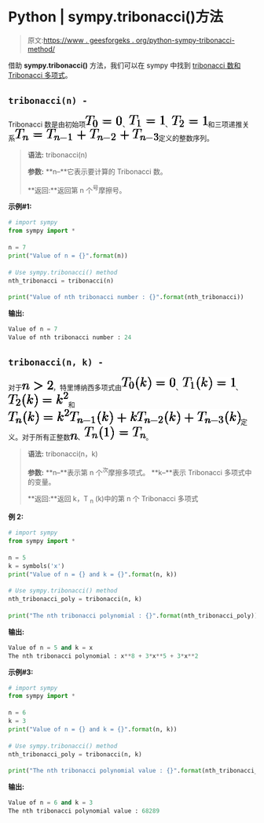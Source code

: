 # Python | sympy.tribonacci()方法

> 原文:[https://www . geesforgeks . org/python-sympy-tribonacci-method/](https://www.geeksforgeeks.org/python-sympy-tribonacci-method/)

借助 **sympy.tribonacci()** 方法，我们可以在 sympy 中找到 [tribonacci 数和 Tribonacci 多项式](https://en.wikipedia.org/wiki/Generalizations_of_Fibonacci_numbers#Tribonacci_numbers)。

## `tribonacci(n) -`

Tribonacci 数是由初始项![T_0 = 0](img/e7a17ef8521d8d7f1a9ac05d74b67ff7.png "Rendered by QuickLaTeX.com")、![T_1 = 1](img/f540aaa14f83b65246cb3c235945c4d4.png "Rendered by QuickLaTeX.com")、![T_2 = 1](img/4f383c92c2df1dd40be3240451cb1f8b.png "Rendered by QuickLaTeX.com")和三项递推关系![T_n = T_{n-1} + T_{n-2} + T_{n-3}](img/8332cb02cc5f64a7b69b75820616be3b.png "Rendered by QuickLaTeX.com")定义的整数序列。

> **语法:** tribonacci(n)
> 
> **参数:**
> **n–**它表示要计算的 Tribonacci 数。
> 
> **返回:**返回第 n 个<sup>号</sup>摩擦号。

**示例#1:**

```py
# import sympy 
from sympy import * 

n = 7
print("Value of n = {}".format(n))

# Use sympy.tribonacci() method 
nth_tribonacci = tribonacci(n)  

print("Value of nth tribonacci number : {}".format(nth_tribonacci))  
```

**输出:**

```py
Value of n = 7
Value of nth tribonacci number : 24

```

## `tribonacci(n, k) -`

对于![n > 2](img/0edf4aae5a6e711abdb9d0b6702a6f6a.png "Rendered by QuickLaTeX.com")，特里博纳西多项式由![T_0(k) = 0](img/b95f4d301043fcbae3c7439b3c821fa3.png "Rendered by QuickLaTeX.com")、![T_1(k) = 1](img/eef3c6986bb883d3616d0c03c07d30a1.png "Rendered by QuickLaTeX.com")、![T_2(k) = k^2](img/201bd5c7b889a29398485f02a4bab2c5.png "Rendered by QuickLaTeX.com")和![T_n(k) = k^2 T_{n-1}(k) + k T_{n-2}(k) + T_{n-3}(k)](img/627cb7c258646c60a12980cde335a397.png "Rendered by QuickLaTeX.com")定义。对于所有正整数![n](img/42ce0a847b20a2f8a781c8a50bdab975.png "Rendered by QuickLaTeX.com")、![T_n(1) = T_n](img/c2ae137b6b8294d0394e176218893c95.png "Rendered by QuickLaTeX.com")。

> **语法:** tribonacci(n，k)
> 
> **参数:**
> **n–**表示第 n 个<sup>次</sup>摩擦多项式。
> **k–**表示 Tribonacci 多项式中的变量。
> 
> **返回:**返回 k，T <sub>n</sub> (k)中的第 n 个 Tribonacci 多项式

**例 2:**

```py
# import sympy 
from sympy import * 

n = 5
k = symbols('x')
print("Value of n = {} and k = {}".format(n, k))

# Use sympy.tribonacci() method 
nth_tribonacci_poly = tribonacci(n, k)  

print("The nth tribonacci polynomial : {}".format(nth_tribonacci_poly))  
```

**输出:**

```py
Value of n = 5 and k = x
The nth tribonacci polynomial : x**8 + 3*x**5 + 3*x**2

```

**示例#3:**

```py
# import sympy 
from sympy import * 

n = 6
k = 3
print("Value of n = {} and k = {}".format(n, k))

# Use sympy.tribonacci() method 
nth_tribonacci_poly = tribonacci(n, k)  

print("The nth tribonacci polynomial value : {}".format(nth_tribonacci_poly))  
```

**输出:**

```py
Value of n = 6 and k = 3
The nth tribonacci polynomial value : 68289

```